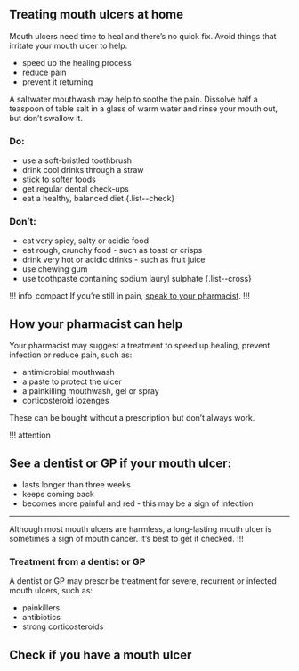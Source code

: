 ## Treating mouth ulcers at home

Mouth ulcers need time to heal and there’s no quick fix. Avoid things that irritate your mouth ulcer to help:

- speed up the healing process 
- reduce pain
- prevent it returning

A saltwater mouthwash may help to soothe the pain. Dissolve half a teaspoon of table salt in a glass of warm water and rinse your mouth out, but don’t swallow it.

### Do:

- use a soft-bristled toothbrush
- drink cool drinks through a straw
- stick to softer foods
- get regular dental check-ups
- eat a healthy, balanced diet
{.list--check}

### Don’t:

- eat very spicy, salty or acidic food
- eat rough, crunchy food - such as toast or crisps
- drink very hot or acidic drinks - such as fruit juice
- use chewing gum
- use toothpaste containing sodium lauryl sulphate
{.list--cross}

!!! info_compact
  If you’re still in pain, [speak to your pharmacist](#).
!!!

## How your pharmacist can help

Your pharmacist may suggest a treatment to speed up healing, prevent infection or reduce pain, such as:

- antimicrobial mouthwash
- a paste to protect the ulcer
- a painkilling mouthwash, gel or spray
- corticosteroid lozenges

These can be bought without a prescription but don’t always work.

!!! attention
  ## See a dentist or GP if your mouth ulcer:
  - lasts longer than three weeks
  - keeps coming back
  - becomes more painful and red - this may be a sign of infection
  <hr>
  
  Although most mouth ulcers are harmless, a long-lasting mouth ulcer is sometimes a sign of mouth cancer. It’s best to get it checked.
!!!

### Treatment from a dentist or GP

A dentist or GP may prescribe treatment for severe, recurrent or infected mouth ulcers, such as:

- painkillers
- antibiotics
- strong corticosteroids

## Check if you have a mouth ulcer